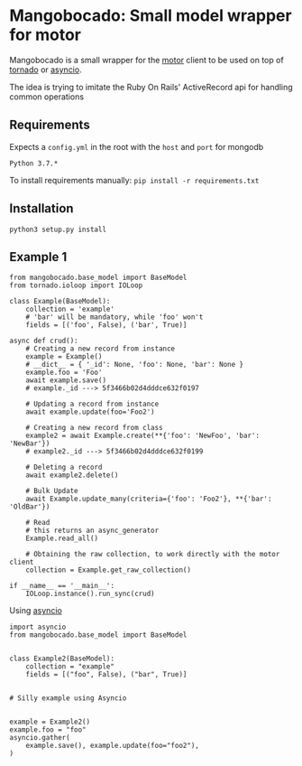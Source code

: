 # Mangobocado: Small model wrapper for motor

Mangobocado is a small wrapper for the [motor](https://github.com/mongodb/motor) client to be used on top of [tornado](https://github.com/tornadoweb/tornado) or [asyncio](https://docs.python.org/3/library/asyncio.html).

The idea is trying to imitate the Ruby On Rails' ActiveRecord api for handling common operations

## Requirements

Expects a `config.yml` in the root with the `host` and `port` for mongodb

`Python 3.7.*`

To install requirements manually: `pip install -r requirements.txt`

## Installation

`python3 setup.py install`

## Example 1

```
from mangobocado.base_model import BaseModel
from tornado.ioloop import IOLoop

class Example(BaseModel):
    collection = 'example'
    # 'bar' will be mandatory, while 'foo' won't
    fields = [('foo', False), ('bar', True)]

async def crud():
    # Creating a new record from instance
    example = Example()
    # __dict__ = { '_id': None, 'foo': None, 'bar': None }
    example.foo = 'Foo'
    await example.save()
    # example._id ---> 5f3466b02d4dddce632f0197  

    # Updating a record from instance
    await example.update(foo='Foo2')

    # Creating a new record from class
    example2 = await Example.create(**{'foo': 'NewFoo', 'bar': 'NewBar'})
    # example2._id ---> 5f3466b02d4dddce632f0199

    # Deleting a record
    await example2.delete()

    # Bulk Update
    await Example.update_many(criteria={'foo': 'Foo2'}, **{'bar': 'OldBar'})

    # Read
    # this returns an async_generator
    Example.read_all()

    # Obtaining the raw collection, to work directly with the motor client
    collection = Example.get_raw_collection()

if __name__ == '__main__':
    IOLoop.instance().run_sync(crud)
```
Using [asyncio](https://docs.python.org/3/library/asyncio.html) 

```
import asyncio
from mangobocado.base_model import BaseModel


class Example2(BaseModel):
    collection = "example"
    fields = [("foo", False), ("bar", True)]


# Silly example using Asyncio


example = Example2()
example.foo = "foo"
asyncio.gather(
    example.save(), example.update(foo="foo2"),
)
```

